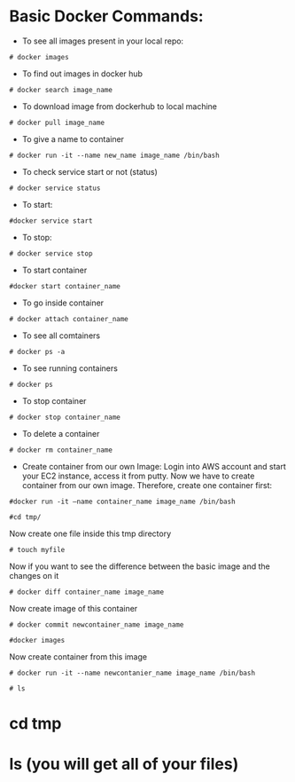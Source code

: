 # Basic Docker Commands:

- To see all images present in your local repo:
```
# docker images
```

- To find out images in docker hub
```
# docker search image_name
```

- To download image from dockerhub to local machine
```
# docker pull image_name
```

- To give a name to container
```
# docker run -it --name new_name image_name /bin/bash
```

- To check service start or not (status)
```
# docker service status
```

- To start:
```
#docker service start
```

- To stop: 
```
# docker service stop
```

- To start container
```
#docker start container_name
```

- To go inside container
```
# docker attach container_name
```

- To see all comtainers
```
# docker ps -a
```

- To see running containers
```
# docker ps
```

- To stop container
```
# docker stop container_name
```

- To delete a container
```
# docker rm container_name
```

- Create container from our own Image:
Login into AWS account and start your EC2 instance, access it from putty.
Now we have to create container from our own image. Therefore, create one container first:

```
#docker run -it –name container_name image_name /bin/bash
```

```
#cd tmp/
```

Now create one file inside this tmp directory
```
# touch myfile
```

Now if you want to see the difference between the basic image and the changes on it
```
# docker diff container_name image_name
```

Now create image of this container
```
# docker commit newcontainer_name image_name
```

```
#docker images
```

Now create container from this image
```
# docker run -it --name newcontanier_name image_name /bin/bash
```

```
# ls 
```
# cd tmp
# ls (you will get all of your files)
